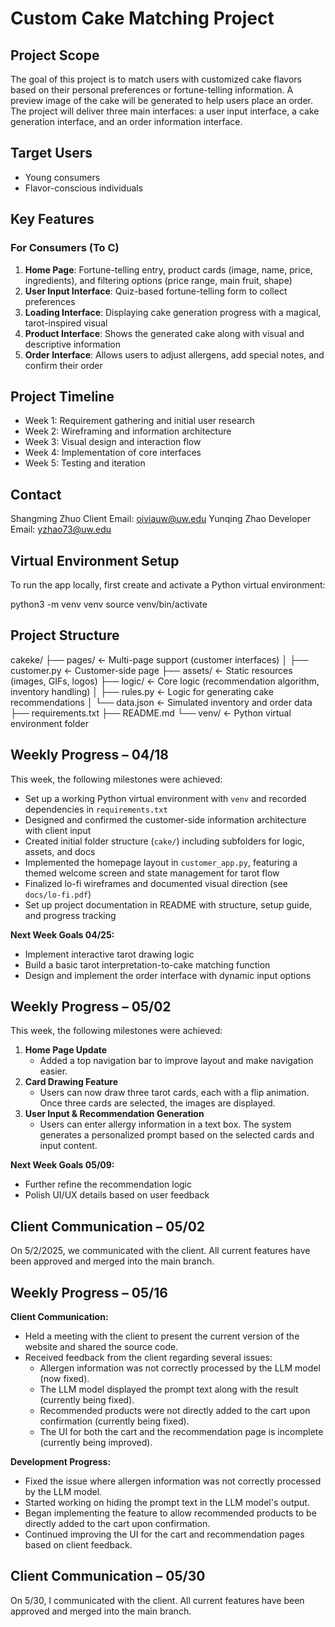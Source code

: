 # Custom Cake Matching Project

## Project Scope
The goal of this project is to match users with customized cake flavors based on their personal preferences or fortune-telling information. A preview image of the cake will be generated to help users place an order. The project will deliver three main interfaces: a user input interface, a cake generation interface, and an order information interface.

## Target Users
- Young consumers  
- Flavor-conscious individuals

## Key Features

### For Consumers (To C)
1. **Home Page**: Fortune-telling entry, product cards (image, name, price, ingredients), and filtering options (price range, main fruit, shape)  
2. **User Input Interface**: Quiz-based fortune-telling form to collect preferences  
3. **Loading Interface**: Displaying cake generation progress with a magical, tarot-inspired visual  
4. **Product Interface**: Shows the generated cake along with visual and descriptive information  
5. **Order Interface**: Allows users to adjust allergens, add special notes, and confirm their order  

## Project Timeline
- Week 1: Requirement gathering and initial user research  
- Week 2: Wireframing and information architecture  
- Week 3: Visual design and interaction flow  
- Week 4: Implementation of core interfaces  
- Week 5: Testing and iteration

## Contact
Shangming Zhuo
Client
Email: oiviauw@uw.edu
Yunqing Zhao
Developer
Email: yzhao73@uw.edu



##  Virtual Environment Setup

To run the app locally, first create and activate a Python virtual environment:


python3 -m venv venv
source venv/bin/activate

##  Project Structure
cakeke/
├── pages/                ← Multi-page support (customer interfaces)
│   ├── customer.py       ← Customer-side page
├── assets/               ← Static resources (images, GIFs, logos)
├── logic/                ← Core logic (recommendation algorithm, inventory handling)
│   ├── rules.py          ← Logic for generating cake recommendations
│   └── data.json         ← Simulated inventory and order data
├── requirements.txt
├── README.md
└── venv/                 ← Python virtual environment folder


## Weekly Progress –  04/18

This week, the following milestones were achieved:

-  Set up a working Python virtual environment with `venv` and recorded dependencies in `requirements.txt`
-  Designed and confirmed the customer-side information architecture with client input
-  Created initial folder structure (`cake/`) including subfolders for logic, assets, and docs
-  Implemented the homepage layout in `customer_app.py`, featuring a themed welcome screen and state management for tarot flow
-  Finalized lo-fi wireframes and documented visual direction (see `docs/lo-fi.pdf`)
-  Set up project documentation in README with structure, setup guide, and progress tracking

**Next Week Goals 04/25:**
- Implement interactive tarot drawing logic
- Build a basic tarot interpretation-to-cake matching function
- Design and implement the order interface with dynamic input options

## Weekly Progress – 05/02

This week, the following milestones were achieved:

1. **Home Page Update**
   - Added a top navigation bar to improve layout and make navigation easier.
2. **Card Drawing Feature**
   - Users can now draw three tarot cards, each with a flip animation. Once three cards are selected, the images are displayed.
3. **User Input & Recommendation Generation**
   - Users can enter allergy information in a text box. The system generates a personalized prompt based on the selected cards and input content.

**Next Week Goals 05/09:**
- Further refine the recommendation logic
- Polish UI/UX details based on user feedback

## Client Communication – 05/02

On 5/2/2025, we communicated with the client. All current features have been approved and merged into the main branch.

## Weekly Progress – 05/16

**Client Communication:**
- Held a meeting with the client to present the current version of the website and shared the source code.
- Received feedback from the client regarding several issues:
  - Allergen information was not correctly processed by the LLM model (now fixed).
  - The LLM model displayed the prompt text along with the result (currently being fixed).
  - Recommended products were not directly added to the cart upon confirmation (currently being fixed).
  - The UI for both the cart and the recommendation page is incomplete (currently being improved).

**Development Progress:**
- Fixed the issue where allergen information was not correctly processed by the LLM model.
- Started working on hiding the prompt text in the LLM model's output.
- Began implementing the feature to allow recommended products to be directly added to the cart upon confirmation.
- Continued improving the UI for the cart and recommendation pages based on client feedback.

## Client Communication – 05/30
On 5/30, I communicated with the client. All current features have been approved and merged into the main branch.

